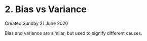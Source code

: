 # 2. Bias vs Variance
Created Sunday 21 June 2020

Bias and variance are similar, but used to signify different causes.

